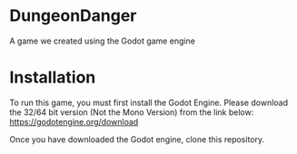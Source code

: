 # DungeonDanger
A game we created using the Godot game engine

# Installation
To run this game, you must first install the Godot Engine. Please download the 32/64 bit version (Not the Mono Version) from the link below:
https://godotengine.org/download

Once you have downloaded the Godot engine, clone this repository.


